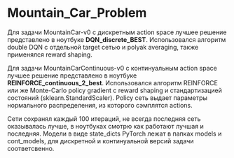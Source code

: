 # Mountain_Car_Problem

Для задачи MountainCar-v0 с дискретным action space лучшее решение представлено в ноутбуке **DQN_discrete_BEST**. Использовался алгоритм double DQN с отдельной target сетью и polyak averaging, также применялся reward shaping.

Для задачи MountainCarContinuous-v0 с континуальным action space лучшее решение представлено в ноутбуке **REINFORCE_continuous_2_best**. Использовался алгоритм REINFORCE или же Monte-Carlo policy gradient с reward shaping и стандартизацией состояний (sklearn.StandardScaler). Policy сеть выдает параметры нормального распределения, из которого сэмплятся actions. 

Сети сохранял каждый 100 итераций, не всегда последняя сеть оказывалась лучше, в ноутбуках смотрю как работают лучшая и последняя. Модели в виде state_dicts PyTorch лежат в папках models и cont_models, для дискретной и континуальной версий задачи соответсвенно.
